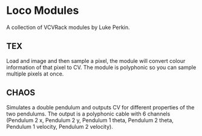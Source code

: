 # Loco Modules

A collection of VCVRack modules by Luke Perkin.

## TEX
Load and image and then sample a pixel, the module will convert colour information of that pixel to CV.
The module is polyphonic so you can sample multiple pixels at once.

## CHAOS
Simulates a double pendulum and outputs CV for different properties of the two pendulums.
The output is a polyphonic cable with 6 channels (Pendulum 2 x, Pendulum 2 y, Pendulum 1 theta, Pendulum 2 theta, Pendulum 1 velocity, Pendulum 2 velocity).